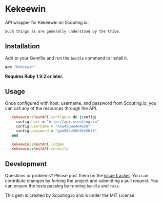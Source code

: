 # Kekeewin

API wrapper for Kekeewin on Scouting.io.

```
Such things as are generally understood by the tribe.
```

## Installation

Add to your Gemfile and run the `bundle` command to install it.

 ```ruby
 gem "kekeewin"
 ```

**Requires Ruby 1.9.2 or later.**


## Usage

Once configured with host, username, and password from Scouting.io, you can call any of the resources through the API.

 ```ruby
	Kekeewin::RestAPI.configure do |config|
	  config.host = "http://api.scouting.io"
	  config.username = "45w45gwe4w4w56"
	  config.password = "g4e56e456h56e5ht6"
	end

	Kekeewin::RestAPI.lodges
	Kekeewin::RestAPI.councils
 ```


## Development

Questions or problems? Please post them on the [issue tracker](https://github.com/scoutingio/kekeewin-gem/issues). You can contribute changes by forking the project and submitting a pull request. You can ensure the tests passing by running `bundle` and `rake`.

This gem is created by Scouting.io and is under the MIT License.